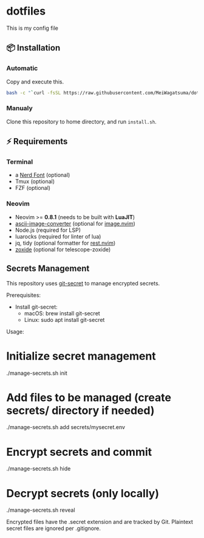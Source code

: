 # dotfiles

This is my config file

## 📦 Installation

### Automatic

Copy and execute this.

```bash
bash -c "`curl -fsSL https://raw.githubusercontent.com/MeiWagatsuma/dotfiles/master/install.sh`"
```

### Manualy

Clone this repository to home directory, and run `install.sh`.

## ⚡️ Requirements

### Terminal

- a [Nerd Font](https://www.nerdfonts.com/) (optional)
- Tmux (optional)
- FZF (optional)

### Neovim

- Neovim >= **0.8.1** (needs to be built with **LuaJIT**)
- [ascii-image-converter](https://github.com/TheZoraiz/ascii-image-converter) (optional for [image.nvim](https://github.com/samodostal/image.nvim))
- Node.js (required for LSP)
- luarocks (required for linter of lua)
- jq, tidy (optional formatter for [rest.nvim](https://github.com/rest-nvim/rest.nvim))
- [zoxide](https://github.com/ajeetdsouza/zoxide) (optional for telescope-zoxide)

## Secrets Management

This repository uses [git-secret](https://git-secret.io/) to manage encrypted secrets.

Prerequisites:
- Install git-secret:
  - macOS: brew install git-secret
  - Linux: sudo apt install git-secret

Usage:
# Initialize secret management
./manage-secrets.sh init <your-gpg-key>
# Add files to be managed (create secrets/ directory if needed)
./manage-secrets.sh add secrets/mysecret.env
# Encrypt secrets and commit
./manage-secrets.sh hide
# Decrypt secrets (only locally)
./manage-secrets.sh reveal

Encrypted files have the .secret extension and are tracked by Git.
Plaintext secret files are ignored per .gitignore.
